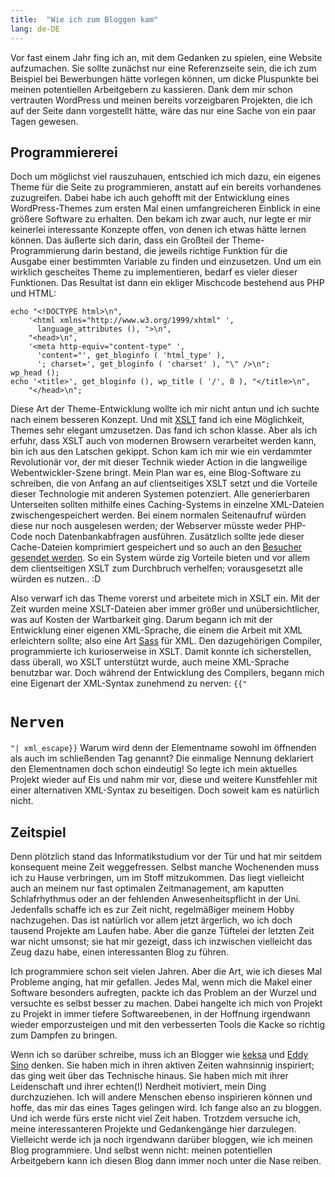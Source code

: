 ```yaml
---
title:  "Wie ich zum Bloggen kam"
lang: de-DE
---
```

Vor fast einem Jahr fing ich an, mit dem Gedanken zu spielen, eine Website aufzumachen. Sie sollte zunächst nur eine Referenzseite sein, die ich zum Beispiel bei Bewerbungen hätte vorlegen können, um dicke Pluspunkte bei meinen potentiellen Arbeitgebern zu kassieren. Dank dem mir schon vertrauten WordPress und meinen bereits vorzeigbaren Projekten, die ich auf der Seite dann vorgestellt hätte, wäre das nur eine Sache von ein paar Tagen gewesen.

## Programmiererei

Doch um möglichst viel rauszuhauen, entschied ich mich dazu, ein eigenes Theme für die Seite zu programmieren, anstatt auf ein bereits vorhandenes zuzugreifen. Dabei habe ich auch gehofft mit der Entwicklung eines WordPress-Themes zum ersten Mal einen umfangreicheren Einblick in eine größere Software zu erhalten. Den bekam ich zwar auch, nur legte er mir keinerlei interessante Konzepte offen, von denen ich etwas hätte lernen können. Das äußerte sich darin, dass ein Großteil der Theme-Programmierung darin bestand, die jeweils richtige Funktion für die Ausgabe einer bestimmten Variable zu finden und einzusetzen. Und um ein wirklich gescheites Theme zu implementieren, bedarf es vieler dieser Funktionen. Das Resultat ist dann ein ekliger Mischcode bestehend aus PHP und HTML:

	echo "<!DOCTYPE html>\n",
		'<html xmlns="http://www.w3.org/1999/xhtml" ',
		  language_attributes (), ">\n",
		"<head>\n",
		'<meta http-equiv="content-type" ',
		  'content="', get_bloginfo ( 'html_type' ),
		  '; charset=', get_bloginfo ( 'charset' ), "\" />\n";
	wp_head ();
	echo '<title>', get_bloginfo (), wp_title ( '/', 0 ), "</title>\n",
		"</head>\n";

Diese Art der Theme-Entwicklung wollte ich mir nicht antun und ich suchte nach einem besseren Konzept. Und mit <a href="http://www.webholics.de/2007/08/14/xslt-als-template-engine-in-php-teil-1/">XSLT</a> fand ich eine Möglichkeit, Themes sehr elegant umzusetzen. Das fand ich schon klasse. Aber als ich erfuhr, dass XSLT auch von modernen Browsern verarbeitet werden kann, bin ich aus den Latschen gekippt. Schon kam ich mir wie ein verdammter Revolutionär vor, der mit dieser Technik wieder Action in die langweilige Webentwickler-Szene bringt. Mein Plan war es, eine Blog-Software zu schreiben, die von Anfang an auf clientseitiges XSLT setzt und die Vorteile dieser Technologie mit anderen Systemen potenziert. Alle generierbaren Unterseiten sollten mithilfe eines Caching-Systems in einzelne XML-Dateien zwischengespeichert werden. Bei einem normalen Seitenaufruf würden diese nur noch ausgelesen werden; der Webserver müsste weder PHP-Code noch Datenbankabfragen ausführen. Zusätzlich sollte jede dieser Cache-Dateien komprimiert gespeichert und so auch an den <a href="http://www.homepage-performance.de/http-gzip-website-komprimierung.html">Besucher gesendet werden</a>. So ein System würde zig Vorteile bieten und vor allem dem clientseitigen XSLT zum Durchbruch verhelfen; vorausgesetzt alle würden es nutzen.. :D

Also verwarf ich das Theme vorerst und arbeitete mich in XSLT ein. Mit der Zeit wurden meine XSLT-Dateien aber immer größer und unübersichtlicher, was auf Kosten der Wartbarkeit ging. Darum begann ich mit der Entwicklung einer eigenen XML-Sprache, die einem die Arbeit mit XML erleichtern sollte; also eine Art <a href="https://de.wikipedia.org/wiki/Sass_%28Stylesheet-Sprache%29">Sass</a> für XML. Den dazugehörigen Compiler, programmierte ich kurioserweise in XSLT. Damit konnte ich sicherstellen, dass überall, wo XSLT unterstützt wurde, auch meine XML-Sprache benutzbar war. Doch während der Entwicklung des Compilers, begann mich eine Eigenart der XML-Syntax zunehmend zu nerven:
										<code>{{"<h1>Nerven</h1>"| xml_escape}}</code>
										Warum wird denn der Elementname sowohl im öffnenden als auch im schließenden Tag genannt? Die einmalige Nennung deklariert den Elementnamen doch schon eindeutig! So legte ich mein aktuelles Projekt wieder auf Eis und nahm mir vor, diese und weitere Kunstfehler mit einer alternativen XML-Syntax zu beseitigen. Doch soweit kam es natürlich nicht.

## Zeitspiel

Denn plötzlich stand das Informatikstudium vor der Tür und hat mir seitdem konsequent meine Zeit weggefressen. Selbst manche Wochenenden muss ich zu Hause verbringen, um im Stoff mitzukommen. Das liegt vielleicht auch an meinem nur fast optimalen Zeitmanagement, am kaputten Schlafrhythmus oder an der fehlenden Anwesenheitspflicht in der Uni. Jedenfalls schaffe ich es zur Zeit nicht, regelmäßiger meinem Hobby nachzugehen. Das ist natürlich vor allem jetzt ärgerlich, wo ich doch tausend Projekte am Laufen habe. Aber die ganze Tüftelei der letzten Zeit war nicht umsonst; sie hat mir gezeigt, dass ich inzwischen vielleicht das Zeug dazu habe, einen interessanten Blog zu führen.

Ich programmiere schon seit vielen Jahren. Aber die Art, wie ich dieses Mal Probleme anging, hat mir gefallen. Jedes Mal, wenn mich die Makel einer Software besonders aufregten, packte ich das Problem an der Wurzel und versuchte es selbst besser zu machen. Dabei hangelte ich mich von Projekt zu Projekt in immer tiefere Softwareebenen, in der Hoffnung irgendwann wieder emporzusteigen und mit den verbesserten Tools die Kacke so richtig zum Dampfen zu bringen.

Wenn ich so darüber schreibe, muss ich an Blogger wie <a href="http://keksa.de/">keksa</a> und <a href="http://pyropeter.eu/41yd.de/">Eddy Sino</a> denken. Sie haben mich in ihren aktiven Zeiten wahnsinnig inspiriert; das ging weit über das Technische hinaus. Sie haben mich mit ihrer Leidenschaft und ihrer echten(!) Nerdheit motiviert, mein Ding durchzuziehen. Ich will andere Menschen ebenso inspirieren können und hoffe, das mir das eines Tages gelingen wird. Ich fange also an zu bloggen. Und ich werde fürs erste nicht viel Zeit haben. Trotzdem versuche ich, meine interessanteren Projekte und Gedankengänge hier darzulegen. Vielleicht werde ich ja noch irgendwann darüber bloggen, wie ich meinen Blog programmiere. Und selbst wenn nicht: meinen potentiellen Arbeitgebern kann ich diesen Blog dann immer noch unter die Nase reiben.
